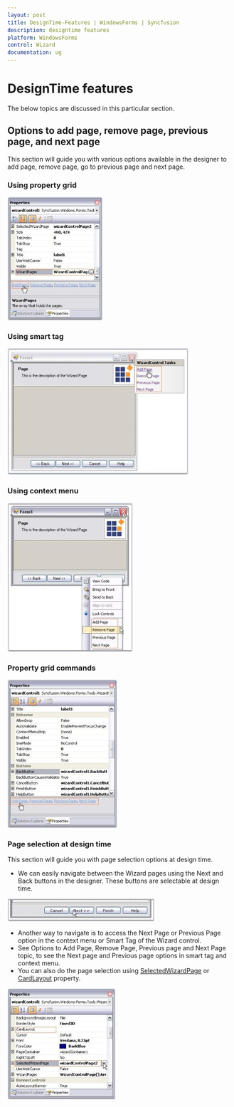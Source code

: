 ```yaml
---
layout: post
title: DesignTime-Features | WindowsForms | Syncfusion
description: designtime features
platform: WindowsForms
control: Wizard
documentation: ug
---
```


# DesignTime features

The below topics are discussed in this particular section.

## Options to add page, remove page, previous page, and next page

This section will guide you with various options available in the designer to add page, remove page, go to previous page and next page.

### Using property grid

![Using property grid](Wizard-Package_images/Wizard-Package_img29.jpeg)



### Using smart tag

![Using smart tag](Wizard-Package_images/Wizard-Package_img30.jpeg)



### Using context menu

![Using context menu](Wizard-Package_images/Wizard-Package_img31.jpeg)



### Property grid commands

![Property grid commands](Wizard-Package_images/Wizard-Package_img32.jpeg)



### Page selection at design time

This section will guide you with page selection options at design time.

* We can easily navigate between the Wizard pages using the Next and Back buttons in the designer. These buttons are selectable at design time.

![Page selection at design time](Wizard-Package_images/Wizard-Package_img33.jpeg)



* Another way to navigate is to access the Next Page or Previous Page option in the context menu or Smart Tag of the Wizard control.
* See Options to Add Page, Remove Page, Previous page and Next Page topic, to see the Next page and Previous page options in smart tag and context menu.
* You can also do the page selection using [SelectedWizardPage](https://help.syncfusion.com/cr/windowsforms/Syncfusion.Tools.Windows~Syncfusion.Windows.Forms.Tools.WizardControl~SelectedWizardPage.html) or [CardLayout](https://help.syncfusion.com/cr/windowsforms/Syncfusion.Tools.Windows~Syncfusion.Windows.Forms.Tools.Wizard~CardLayout.html) property.

![Page selection at design time](Wizard-Package_images/Wizard-Package_img34.jpeg)



